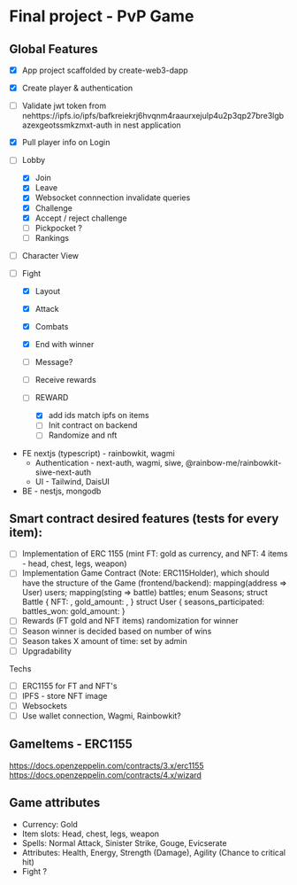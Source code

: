 # Final project - PvP Game

## Global Features

- [x] App project scaffolded by create-web3-dapp
- [x] Create player & authentication
- [ ] Validate jwt token from nehttps://ipfs.io/ipfs/bafkreiekrj6hvqnm4raaurxejulp4u2p3qp27bre3lgbazexgeotssmkzmxt-auth in nest application
- [x] Pull player info on Login
- [ ] Lobby
  - [x] Join
  - [x] Leave
  - [x] Websocket connnection invalidate queries
  - [x] Challenge
  - [x] Accept / reject challenge
  - [ ] Pickpocket ?
  - [ ] Rankings
- [ ] Character View
- [ ] Fight

  - [x] Layout
  - [x] Attack
  - [x] Combats
  - [x] End with winner
  - [ ] Message?
  - [ ] Receive rewards

  - [ ] REWARD
    - [x] add ids match ipfs on items
    - [ ] Init contract on backend
    - [ ] Randomize and nft

- FE nextjs (typescript) - rainbowkit, wagmi
  - Authentication - next-auth, wagmi, siwe, @rainbow-me/rainbowkit-siwe-next-auth
  - UI - Tailwind, DaisUI
- BE - nestjs, mongodb

## Smart contract desired features (tests for every item):

- [ ] Implementation of ERC 1155 (mint FT: gold as currency, and NFT: 4 items - head, chest, legs, weapon)
- [ ] Implementation Game Contract (Note: ERC115Holder), which should have the structure of the Game (frontend/backend):
      mapping(address => User) users;
      mapping(sting => battle) battles;
      enum Seasons;
      struct Battle {
      NFT: ,
      gold_amount: ,
      }
      struct User {
      seasons_participated:
      battles_won:
      gold_amount:
      }
- [ ] Rewards (FT gold and NFT items) randomization for winner
- [ ] Season winner is decided based on number of wins
- [ ] Season takes X amount of time: set by admin
- [ ] Upgradability

Techs

- [ ] ERC1155 for FT and NFT's
- [ ] IPFS - store NFT image
- [ ] Websockets
- [ ] Use wallet connection, Wagmi, Rainbowkit?

## GameItems - ERC1155

https://docs.openzeppelin.com/contracts/3.x/erc1155
https://docs.openzeppelin.com/contracts/4.x/wizard

## Game attributes

- Currency: Gold
- Item slots: Head, chest, legs, weapon
- Spells: Normal Attack, Sinister Strike, Gouge, Evicserate
- Attributes: Health, Energy, Strength (Damage), Agility (Chance to critical hit)
- Fight ?
